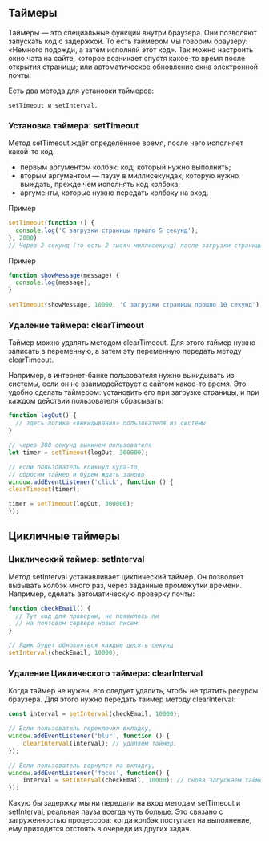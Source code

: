 ## Таймеры

Таймеры — это специальные функции внутри браузера. Они позволяют запускать код с задержкой. То есть таймером мы говорим браузеру: «Немного подожди, а затем исполняй этот код». Так можно настроить окно чата на сайте, которое возникает спустя какое-то время после открытия страницы; или автоматическое обновление окна электронной почты.

Есть два метода для установки таймеров: 
```
setTimeout и setInterval.
```
### Установка таймера: setTimeout

Метод setTimeout ждёт определённое время, после чего исполняет какой-то код.

- первым аргументом колбэк: код, который нужно выполнить;
- вторым аргументом — паузу в миллисекундах, которую нужно выждать, прежде чем исполнять код колбэка;
- аргументы, которые нужно передать колбэку на вход.

Пример 

```javascript
setTimeout(function () {
  console.log('С загрузки страницы прошло 5 секунд');
}, 2000)
// Через 2 секунд (то есть 2 тысяч миллисекунд) после загрузки страницы в консоли появится сообщение. 
```

Пример

```javascript
function showMessage(message) {
  console.log(message);
}
```

```javascript
setTimeout(showMessage, 10000, 'С загрузки страницы прошло 10 секунд'); 
```


### Удаление таймера: clearTimeout 

Таймер можно удалять методом clearTimeout. Для этого таймер нужно записать в переменную, а затем эту переменную передать методу clearTimeout. 

Например, в интернет-банке пользователя нужно выкидывать из системы, если он не взаимодействует с сайтом какое-то время. Это удобно сделать таймером: установить его при загрузке страницы, и при каждом действии пользователя сбрасывать:

```javascript
function logOut() {
  // здесь логика «выкидывания» пользователя из системы
}

// через 300 секунд выкинем пользователя
let timer = setTimeout(logOut, 300000);

// если пользователь кликнул куда-то,
// сбросим таймер и будем ждать заново
window.addEventListener('click', function () {
clearTimeout(timer);

timer = setTimeout(logOut, 300000);
});
```

## Цикличные таймеры

### Циклический таймер: setInterval 

Метод setInterval устанавливает циклический таймер. Он позволяет вызывать колбэк много раз, через заданные промежутки времени. Например, сделать автоматическую проверку почты:

```javascript
function checkEmail() {
  // Тут код для проверки, не появилось ли
  // на почтовом сервере новых писем.
}

// Ящик будет обновляться каждые десять секунд
setInterval(checkEmail, 10000);
```


### Удаление Циклического таймера: clearInterval

Когда таймер не нужен, его следует удалить, чтобы не тратить ресурсы браузера. Для этого нужно передать таймер методу clearInterval:

```javascript
const interval = setInterval(checkEmail, 10000);

// Если пользователь переключил вкладку,
window.addEventListener('blur', function () {
    clearInterval(interval); // удаляем таймер.
});

// Если пользователь вернулся на вкладку,
window.addEventListener('focus', function() {
    interval = setInterval(checkEmail, 10000); // снова запускаем таймер.
});
```

Какую бы задержку мы ни передали на вход методам setTimeout и setInterval, реальная пауза всегда чуть больше. Это связано с загруженностью процессора: когда колбэк поступает на выполнение, ему приходится отстоять в очереди из других задач.
